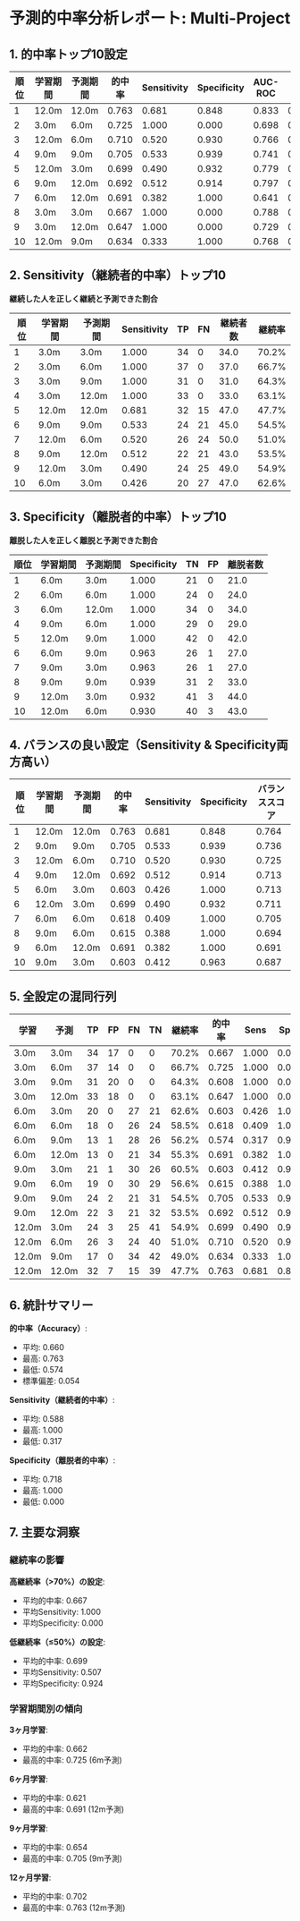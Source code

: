 # 予測的中率分析レポート: Multi-Project

## 1. 的中率トップ10設定

| 順位 | 学習期間 | 予測期間 | 的中率 | Sensitivity | Specificity | AUC-ROC | F1 |
|-----|---------|---------|--------|-------------|-------------|---------|----|
| 1 | 12.0m | 12.0m | 0.763 | 0.681 | 0.848 | 0.833 | 0.744 |
| 2 | 3.0m | 6.0m | 0.725 | 1.000 | 0.000 | 0.698 | 0.841 |
| 3 | 12.0m | 6.0m | 0.710 | 0.520 | 0.930 | 0.766 | 0.658 |
| 4 | 9.0m | 9.0m | 0.705 | 0.533 | 0.939 | 0.741 | 0.676 |
| 5 | 12.0m | 3.0m | 0.699 | 0.490 | 0.932 | 0.779 | 0.632 |
| 6 | 9.0m | 12.0m | 0.692 | 0.512 | 0.914 | 0.797 | 0.647 |
| 7 | 6.0m | 12.0m | 0.691 | 0.382 | 1.000 | 0.641 | 0.553 |
| 8 | 3.0m | 3.0m | 0.667 | 1.000 | 0.000 | 0.788 | 0.800 |
| 9 | 3.0m | 12.0m | 0.647 | 1.000 | 0.000 | 0.729 | 0.786 |
| 10 | 12.0m | 9.0m | 0.634 | 0.333 | 1.000 | 0.768 | 0.500 |

## 2. Sensitivity（継続者的中率）トップ10

**継続した人を正しく継続と予測できた割合**

| 順位 | 学習期間 | 予測期間 | Sensitivity | TP | FN | 継続者数 | 継続率 |
|-----|---------|---------|-------------|----|----|---------|--------|
| 1 | 3.0m | 3.0m | 1.000 | 34 | 0 | 34.0 | 70.2% |
| 2 | 3.0m | 6.0m | 1.000 | 37 | 0 | 37.0 | 66.7% |
| 3 | 3.0m | 9.0m | 1.000 | 31 | 0 | 31.0 | 64.3% |
| 4 | 3.0m | 12.0m | 1.000 | 33 | 0 | 33.0 | 63.1% |
| 5 | 12.0m | 12.0m | 0.681 | 32 | 15 | 47.0 | 47.7% |
| 6 | 9.0m | 9.0m | 0.533 | 24 | 21 | 45.0 | 54.5% |
| 7 | 12.0m | 6.0m | 0.520 | 26 | 24 | 50.0 | 51.0% |
| 8 | 9.0m | 12.0m | 0.512 | 22 | 21 | 43.0 | 53.5% |
| 9 | 12.0m | 3.0m | 0.490 | 24 | 25 | 49.0 | 54.9% |
| 10 | 6.0m | 3.0m | 0.426 | 20 | 27 | 47.0 | 62.6% |

## 3. Specificity（離脱者的中率）トップ10

**離脱した人を正しく離脱と予測できた割合**

| 順位 | 学習期間 | 予測期間 | Specificity | TN | FP | 離脱者数 |
|-----|---------|---------|-------------|----|----|--------|
| 1 | 6.0m | 3.0m | 1.000 | 21 | 0 | 21.0 |
| 2 | 6.0m | 6.0m | 1.000 | 24 | 0 | 24.0 |
| 3 | 6.0m | 12.0m | 1.000 | 34 | 0 | 34.0 |
| 4 | 9.0m | 6.0m | 1.000 | 29 | 0 | 29.0 |
| 5 | 12.0m | 9.0m | 1.000 | 42 | 0 | 42.0 |
| 6 | 6.0m | 9.0m | 0.963 | 26 | 1 | 27.0 |
| 7 | 9.0m | 3.0m | 0.963 | 26 | 1 | 27.0 |
| 8 | 9.0m | 9.0m | 0.939 | 31 | 2 | 33.0 |
| 9 | 12.0m | 3.0m | 0.932 | 41 | 3 | 44.0 |
| 10 | 12.0m | 6.0m | 0.930 | 40 | 3 | 43.0 |

## 4. バランスの良い設定（Sensitivity & Specificity両方高い）

| 順位 | 学習期間 | 予測期間 | 的中率 | Sensitivity | Specificity | バランススコア |
|-----|---------|---------|--------|-------------|-------------|-------------|
| 1 | 12.0m | 12.0m | 0.763 | 0.681 | 0.848 | 0.764 |
| 2 | 9.0m | 9.0m | 0.705 | 0.533 | 0.939 | 0.736 |
| 3 | 12.0m | 6.0m | 0.710 | 0.520 | 0.930 | 0.725 |
| 4 | 9.0m | 12.0m | 0.692 | 0.512 | 0.914 | 0.713 |
| 5 | 6.0m | 3.0m | 0.603 | 0.426 | 1.000 | 0.713 |
| 6 | 12.0m | 3.0m | 0.699 | 0.490 | 0.932 | 0.711 |
| 7 | 6.0m | 6.0m | 0.618 | 0.409 | 1.000 | 0.705 |
| 8 | 9.0m | 6.0m | 0.615 | 0.388 | 1.000 | 0.694 |
| 9 | 6.0m | 12.0m | 0.691 | 0.382 | 1.000 | 0.691 |
| 10 | 9.0m | 3.0m | 0.603 | 0.412 | 0.963 | 0.687 |

## 5. 全設定の混同行列

| 学習 | 予測 | TP | FP | FN | TN | 継続率 | 的中率 | Sens | Spec |
|-----|-----|----|----|----|----|--------|--------|------|------|
| 3.0m | 3.0m | 34 | 17 | 0 | 0 | 70.2% | 0.667 | 1.000 | 0.000 |
| 3.0m | 6.0m | 37 | 14 | 0 | 0 | 66.7% | 0.725 | 1.000 | 0.000 |
| 3.0m | 9.0m | 31 | 20 | 0 | 0 | 64.3% | 0.608 | 1.000 | 0.000 |
| 3.0m | 12.0m | 33 | 18 | 0 | 0 | 63.1% | 0.647 | 1.000 | 0.000 |
| 6.0m | 3.0m | 20 | 0 | 27 | 21 | 62.6% | 0.603 | 0.426 | 1.000 |
| 6.0m | 6.0m | 18 | 0 | 26 | 24 | 58.5% | 0.618 | 0.409 | 1.000 |
| 6.0m | 9.0m | 13 | 1 | 28 | 26 | 56.2% | 0.574 | 0.317 | 0.963 |
| 6.0m | 12.0m | 13 | 0 | 21 | 34 | 55.3% | 0.691 | 0.382 | 1.000 |
| 9.0m | 3.0m | 21 | 1 | 30 | 26 | 60.5% | 0.603 | 0.412 | 0.963 |
| 9.0m | 6.0m | 19 | 0 | 30 | 29 | 56.6% | 0.615 | 0.388 | 1.000 |
| 9.0m | 9.0m | 24 | 2 | 21 | 31 | 54.5% | 0.705 | 0.533 | 0.939 |
| 9.0m | 12.0m | 22 | 3 | 21 | 32 | 53.5% | 0.692 | 0.512 | 0.914 |
| 12.0m | 3.0m | 24 | 3 | 25 | 41 | 54.9% | 0.699 | 0.490 | 0.932 |
| 12.0m | 6.0m | 26 | 3 | 24 | 40 | 51.0% | 0.710 | 0.520 | 0.930 |
| 12.0m | 9.0m | 17 | 0 | 34 | 42 | 49.0% | 0.634 | 0.333 | 1.000 |
| 12.0m | 12.0m | 32 | 7 | 15 | 39 | 47.7% | 0.763 | 0.681 | 0.848 |

## 6. 統計サマリー

**的中率（Accuracy）**:
- 平均: 0.660
- 最高: 0.763
- 最低: 0.574
- 標準偏差: 0.054

**Sensitivity（継続者的中率）**:
- 平均: 0.588
- 最高: 1.000
- 最低: 0.317

**Specificity（離脱者的中率）**:
- 平均: 0.718
- 最高: 1.000
- 最低: 0.000


## 7. 主要な洞察

### 継続率の影響

**高継続率（>70%）の設定**:
- 平均的中率: 0.667
- 平均Sensitivity: 1.000
- 平均Specificity: 0.000

**低継続率（≤50%）の設定**:
- 平均的中率: 0.699
- 平均Sensitivity: 0.507
- 平均Specificity: 0.924

### 学習期間別の傾向

**3ヶ月学習**:
- 平均的中率: 0.662
- 最高的中率: 0.725 (6m予測)

**6ヶ月学習**:
- 平均的中率: 0.621
- 最高的中率: 0.691 (12m予測)

**9ヶ月学習**:
- 平均的中率: 0.654
- 最高的中率: 0.705 (9m予測)

**12ヶ月学習**:
- 平均的中率: 0.702
- 最高的中率: 0.763 (12m予測)

